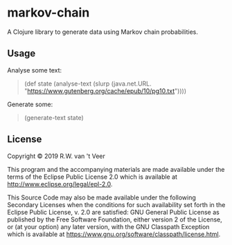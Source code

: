 # markov-chain

A Clojure library to generate data using Markov chain probabilities.

## Usage

Analyse some text:

> (def state (analyse-text (slurp (java.net.URL. "https://www.gutenberg.org/cache/epub/10/pg10.txt"))))
  
Generate some:

> (generate-text state)

## License

Copyright © 2019 R.W. van 't Veer

This program and the accompanying materials are made available under the
terms of the Eclipse Public License 2.0 which is available at
http://www.eclipse.org/legal/epl-2.0.

This Source Code may also be made available under the following Secondary
Licenses when the conditions for such availability set forth in the Eclipse
Public License, v. 2.0 are satisfied: GNU General Public License as published by
the Free Software Foundation, either version 2 of the License, or (at your
option) any later version, with the GNU Classpath Exception which is available
at https://www.gnu.org/software/classpath/license.html.
